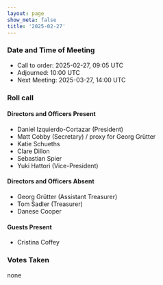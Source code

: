 ```yaml
---
layout: page
show_meta: false
title: '2025-02-27'
---
```


### Date and Time of Meeting

* Call to order: 2025-02-27, 09:05 UTC
* Adjourned: 10:00 UTC
* Next Meeting: 2025-03-27, 14:00 UTC

### Roll call

#### Directors and Officers Present

* Daniel Izquierdo-Cortazar (President)
* Matt Cobby (Secretary) / proxy for Georg Grütter
* Katie Schueths
* Clare Dillon
* Sebastian Spier
* Yuki Hattori (Vice-President)

#### Directors and Officers Absent

* Georg Grütter (Assistant Treasurer) 
* Tom Sadler (Treasurer)
* Danese Cooper

#### Guests Present

* Cristina Coffey

### Votes Taken

none